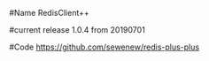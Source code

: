 #Name
RedisClient++

#current release
1.0.4 from 20190701

#Code
https://github.com/sewenew/redis-plus-plus